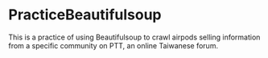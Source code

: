 # PracticeBeautifulsoup

This is a practice of using Beautifulsoup to crawl airpods selling information from a specific community on PTT, an online Taiwanese forum.
